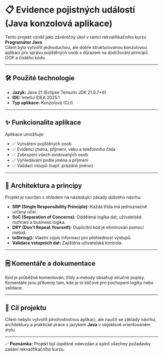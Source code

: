 # 📋 Evidence pojistných událostí (Java konzolová aplikace)

Tento projekt vznikl jako závěrečný úkol v rámci rekvalifikačního kurzu **Programátor Java**.  
Cílem bylo vytvořit jednoduchou, ale dobře strukturovanou konzolovou aplikaci pro správu pojištěných osob s důrazem na dodržování principů OOP a čistého kódu.

---

## 🛠️ Použité technologie

- **Jazyk:** Java 21 (Eclipse Temurin JDK 21.0.7+6)  
- **IDE:** IntelliJ IDEA 2025.1  
- **Typ aplikace:** Konzolová (CLI)

---

## ✨ Funkcionalita aplikace

Aplikace umožňuje:

- ✅ Vytváření pojištěných osob  
- ✅ Evidenci jména, příjmení, věku a telefonního čísla  
- ✅ Zobrazení všech evidovaných osob  
- ✅ Vyhledávání podle jména a příjmení  
- ✅ Validaci vstupů (např. prázdné jméno)

---

## 🧱 Architektura a principy

Projekt je navržen s ohledem na následující zásady dobrého návrhu:

- **SRP (Single Responsibility Principle):** Každá třída má jednoznačně určený účel.  
- **SoC (Separation of Concerns):** Oddělená logika dat, uživatelské rozhraní a business logika.  
- **DRY (Don't Repeat Yourself):** Duplicitní kód je eliminován pomocí metod.  
- **toString():** Vlastní výpis informací pro přehlednost výstupů.  
- **Validace vstupních dat:** Zajištěna uživatelská kontrola.

---

## 🗒️ Komentáře a dokumentace

Kód je průběžně komentován, třídy a metody obsahují stručné popisy.  
Komentáře jsou přítomny tam, kde je to klíčové pro pochopení logiky nebo validace.

---

## 🎯 Cíl projektu

Cílem nebylo vytvořit plnohodnotnou aplikaci, ale naučit se základy návrhu, architektury a praktické práce s jazykem **Java** v objektově orientovaném stylu.

---

✅ **Poznámka:** Projekt byl úspěšně odevzdán a splnil všechny požadavky zadání rekvalifikačního kurzu.
